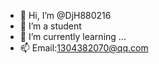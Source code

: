 - 👋 Hi, I’m @DjH880216
- 👀 I’m a student
- 🌱 I’m currently learning ...
- 📫 Email:1304382070@qq.com

<!---
DjH880216/DjH880216 is a ✨ special ✨ repository because its `README.md` (this file) appears on your GitHub profile.
You can click the Preview link to take a look at your changes.
--->
